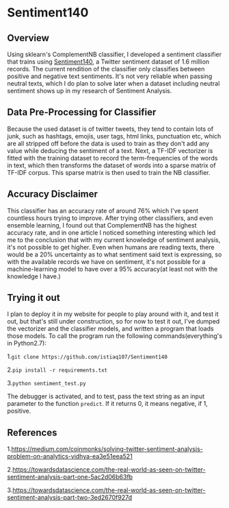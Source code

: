 # Sentiment140

## Overview
Using sklearn's ComplementNB classifier, I developed a sentiment classifier that trains using [Sentiment140](https://www.kaggle.com/kazanova/sentiment140), 
a Twitter sentiment dataset of 1.6 million records. The current rendition of the classifier only classifies between positive 
and negative text sentiments. It's not very reliable when passing neutral texts, which I do plan to solve later when a dataset
including neutral sentiment shows up in my research of Sentiment Analysis. 


## Data Pre-Processing for Classifier
Because the used dataset is of twitter tweets, they tend to contain lots of junk, such as hashtags, emojis, user tags, html links, punctuation etc, which are all
stripped off before the data is used to train as they don't add any value while deducing the sentiment of a text. Next, a TF-IDF vectorizer is fitted with the training 
dataset to record the term-frequencies of the words in text, which then transforms the dataset of words into a sparse matrix of TF-IDF corpus.
This sparse matrix is then used to train the NB classifier.


## Accuracy Disclaimer
This classifier has an accuracy rate of around 76% which I've spent countless hours trying to improve. After trying other classifiers, 
and even ensemble learning, I found out that ComplementNB has the highest accuracy rate, and in one article I noticed something interesting 
which led me to the conclusion that with my current knowledge of sentiment analysis, it's not possible to get higher. Even when humans are 
reading texts, there would be a 20% uncertainty as to what sentiment said text is expressing, so with the available records we have on 
sentiment, it's not possible for a machine-learning model to have over a 95% accuracy(at least not with the knowledge I have.)


## Trying it out
I plan to deploy it in my website for people to play around with it, and test it out, but that's still under construction, so for now
to test it out, I've dumped the vectorizer and the classifier models, and written a program that loads those models. To call the program
run the following commands(everything's in Python2.7):

1.`git clone https://github.com/istiaq107/Sentiment140`

2.`pip install -r requirements.txt`

3.`python sentiment_test.py`

The debugger is activated, and to test, pass the text string as an input parameter to the function `predict`. If it returns 0, it means negative, if 1, positive.


## References

1.https://medium.com/coinmonks/solving-twitter-sentiment-analysis-problem-on-analytics-vidhya-ea3e51eea521

2.https://towardsdatascience.com/the-real-world-as-seen-on-twitter-sentiment-analysis-part-one-5ac2d06b63fb

3.https://towardsdatascience.com/the-real-world-as-seen-on-twitter-sentiment-analysis-part-two-3ed2670f927d
